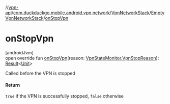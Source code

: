 //[vpn-api](../../../../index.md)/[com.duckduckgo.mobile.android.vpn.network](../../index.md)/[VpnNetworkStack](../index.md)/[EmptyVpnNetworkStack](index.md)/[onStopVpn](on-stop-vpn.md)

# onStopVpn

[androidJvm]\
open override fun [onStopVpn](on-stop-vpn.md)(reason: [VpnStateMonitor.VpnStopReason](../../../com.duckduckgo.mobile.android.vpn.state/-vpn-state-monitor/-vpn-stop-reason/index.md)): [Result](https://kotlinlang.org/api/latest/jvm/stdlib/kotlin/-result/index.html)&lt;[Unit](https://kotlinlang.org/api/latest/jvm/stdlib/kotlin/-unit/index.html)&gt;

Called before the VPN is stopped

#### Return

`true` if the VPN is successfully stopped, `false` otherwise

